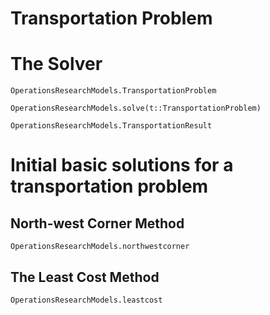 # Transportation Problem


# The Solver 

```@docs
OperationsResearchModels.TransportationProblem
```

```@docs
OperationsResearchModels.solve(t::TransportationProblem)
```

```@docs
OperationsResearchModels.TransportationResult
```

# Initial basic solutions for a transportation problem 

## North-west Corner Method 

```@docs
OperationsResearchModels.northwestcorner
```

## The Least Cost Method 

```@docs
OperationsResearchModels.leastcost
```
